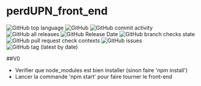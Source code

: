 # perdUPN_front_end
<img alt="GitHub top language" src="https://img.shields.io/github/languages/top/raphaelmeissonnier/perdUPN_front_end"> <img alt="GitHub" src="https://img.shields.io/github/license/raphaelmeissonnier/perdUPN_front_end"> <img alt="GitHub commit activity" src="https://img.shields.io/github/commit-activity/w/raphaelmeissonnier/perdUPN_front_end"> <img alt="GitHub all releases" src="https://img.shields.io/github/downloads/raphaelmeissonnier/perdUPN_front_end/total"> <img alt="GitHub Release Date" src="https://img.shields.io/github/release-date/raphaelmeissonnier/perdUPN_front_end"> <img alt="GitHub branch checks state" src="https://img.shields.io/github/checks-status/raphaelmeissonnier/perdUPN_front_end/main"> <img alt="GitHub pull request check contexts" src="https://img.shields.io/github/status/contexts/pulls/raphaelmeissonnier/perdUPN_front_end/3"> <img alt="GitHub issues" src="https://img.shields.io/github/issues/raphaelmeissonnier/perdUPN_front_end"> <img alt="GitHub tag (latest by date)" src="https://img.shields.io/github/v/tag/raphaelmeissonnier/perdUPN_front_end">


##V0
* Verifier que node_modules est bien installer (sinon faire 'npm install')
* Lancer la commande 'npm start' pour faire tourner le front-end


